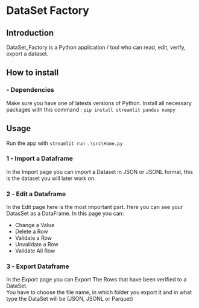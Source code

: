 # DataSet Factory

## Introduction

DataSet_Factory is a Python application / tool who can read, edit, verify, export a dataset.

## How to install

### - Dependencies

Make sure you have one of latests versions of Python. Install all necessary packages with this command : `pip install streamlit pandas numpy`

## Usage

Run the app with `streamlit run .\src\Home.py`

### 1️ - Import a Dataframe

In the Import page you can import a Dataset in JSON or JSONL format, this is the dataset you will later work on.

### 2️ - Edit a Dataframe

In the Edit page here is the most important part. Here you can see your DatasSet as a DataFrame.
In this page you can:

- Change a Value
- Delete a Row
- Validate a Row
- Unvalidate a Row
- Validate All Row

### 3️ - Export Dataframe

In the Export page you can Export The Rows that have been verified to a DataSet. \
You have to choose the file name, in which folder you export it and in what type the DataSet will be (JSON, JSONL or Parquet)
